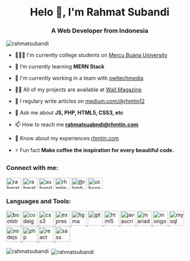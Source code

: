 <h1 align="center">Helo 👋, I'm Rahmat Subandi</h1>
<h3 align="center">A Web Developer from Indonesia</h3>

<p align="left"> <img src="https://komarev.com/ghpvc/?username=rahmatsubandi&label=Profile%20views&color=1abc9c&style=flat" alt="rahmatsubandi" /> </p>

- 👨🏻‍🎓 I'm currently college students on [Mercu Buana University](https://www.mercubuana.ac.id/en)

- 🌱 I’m currently learning **MERN Stack**

- 👯 I'm currently working in a team with [owltechmedia](https://owltechmedia.com/)

- 👨‍💻 All of my projects are available at [Wall Magazine](wall-magazine.netlify.app)

- 📝 I regulary write articles on [medium.com/@rhmtin12](medium.com/@rhmtin12)

- 💬 Ask me about **JS, PHP, HTML5, CSS3, etc**

- 📫 How to reach me **rahmatsuabndi@rhmtin.com**

- 📄 Know about my experiences [rhmtin.com](rhmtin.com)

- ⚡ Fun fact **Make coffee the inspiration for every beautiful code.**

<p align="left">
<h3 align="left">Connect with me:</h3>
<a href="https://linkedin.com/in/rahmat-subandi" target="blank"><img align="center" src="https://cdn.jsdelivr.net/npm/simple-icons@3.0.1/icons/linkedin.svg" alt="rahmat-subandi" height="30" width="40" /></a>
<a href="https://codesandbox.com/rahmatsubandi" target="blank"><img align="center" src="https://cdn.jsdelivr.net/npm/simple-icons@3.0.1/icons/codesandbox.svg" alt="rahmatsubandi" height="30" width="40" /></a>
<a href="https://fb.com/subandi12" target="blank"><img align="center" src="https://cdn.jsdelivr.net/npm/simple-icons@3.0.1/icons/facebook.svg" alt="subandi12" height="30" width="40" /></a>
<a href="https://instagram.com/rhmtin" target="blank"><img align="center" src="https://cdn.jsdelivr.net/npm/simple-icons@3.0.1/icons/instagram.svg" alt="rhmtin" height="30" width="40" /></a>
<a href="https://medium.com/@rhmtin12" target="blank"><img align="center" src="https://cdn.jsdelivr.net/npm/simple-icons@3.0.1/icons/medium.svg" alt="@rhmtin12" height="30" width="40" /></a>
<a href="https://www.youtube.com/c/uchxxnuytkubfsyjrs357gtw" target="blank"><img align="center" src="https://cdn.jsdelivr.net/npm/simple-icons@3.0.1/icons/youtube.svg" alt="uchxxnuytkubfsyjrs357gtw" height="30" width="40" /></a>
</p>

<h3 align="left">Languages and Tools:</h3>
<p align="left"> <a href="https://getbootstrap.com" target="_blank"> <img src="https://devicons.github.io/devicon/devicon.git/icons/bootstrap/bootstrap-plain.svg" alt="bootstrap" width="40" height="40"/> </a> <a href="https://codeigniter.com" target="_blank"> <img src="https://cdn.worldvectorlogo.com/logos/codeigniter.svg" alt="codeigniter" width="40" height="40"/> </a> <a href="https://www.w3schools.com/css/" target="_blank"> <img src="https://devicons.github.io/devicon/devicon.git/icons/css3/css3-original-wordmark.svg" alt="css3" width="40" height="40"/> </a> <a href="https://expressjs.com" target="_blank"> <img src="https://devicons.github.io/devicon/devicon.git/icons/express/express-original-wordmark.svg" alt="express" width="40" height="40"/> </a> <a href="https://www.figma.com/" target="_blank"> <img src="https://www.vectorlogo.zone/logos/figma/figma-icon.svg" alt="figma" width="40" height="40"/> </a> <a href="https://git-scm.com/" target="_blank"> <img src="https://www.vectorlogo.zone/logos/git-scm/git-scm-icon.svg" alt="git" width="40" height="40"/> </a> <a href="https://www.w3.org/html/" target="_blank"> <img src="https://devicons.github.io/devicon/devicon.git/icons/html5/html5-original-wordmark.svg" alt="html5" width="40" height="40"/> </a> <a href="https://developer.mozilla.org/en-US/docs/Web/JavaScript" target="_blank"> <img src="https://devicons.github.io/devicon/devicon.git/icons/javascript/javascript-original.svg" alt="javascript" width="40" height="40"/> </a> <a href="https://mariadb.org/" target="_blank"> <img src="https://www.vectorlogo.zone/logos/mariadb/mariadb-icon.svg" alt="mariadb" width="40" height="40"/> </a> <a href="https://www.mongodb.com/" target="_blank"> <img src="https://devicons.github.io/devicon/devicon.git/icons/mongodb/mongodb-original-wordmark.svg" alt="mongodb" width="40" height="40"/> </a> <a href="https://www.mysql.com/" target="_blank"> <img src="https://devicons.github.io/devicon/devicon.git/icons/mysql/mysql-original-wordmark.svg" alt="mysql" width="40" height="40"/> </a> <a href="https://nodejs.org" target="_blank"> <img src="https://devicons.github.io/devicon/devicon.git/icons/nodejs/nodejs-original-wordmark.svg" alt="nodejs" width="40" height="40"/> </a> <a href="https://www.php.net" target="_blank"> <img src="https://devicons.github.io/devicon/devicon.git/icons/php/php-original.svg" alt="php" width="40" height="40"/> </a> <a href="https://reactjs.org/" target="_blank"> <img src="https://devicons.github.io/devicon/devicon.git/icons/react/react-original-wordmark.svg" alt="react" width="40" height="40"/> </a> <a href="https://sass-lang.com" target="_blank"> <img src="https://devicons.github.io/devicon/devicon.git/icons/sass/sass-original.svg" alt="sass" width="40" height="40"/> </a> </p>

<p><img align="left" src="https://github-readme-stats.vercel.app/api/top-langs/?username=rahmatsubandi&layout=compact" alt="rahmatsubandi" /></p>

<p>&nbsp;<img align="center" src="https://github-readme-stats.vercel.app/api?username=rahmatsubandi&show_icons=true" alt="rahmatsubandi" /></p>
